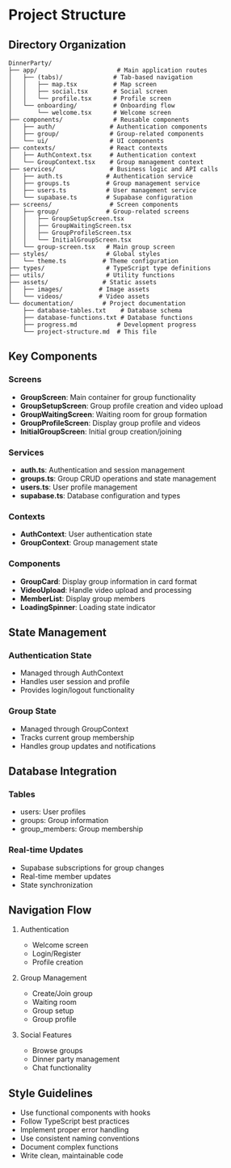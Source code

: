 # Project Structure

## Directory Organization

```
DinnerParty/
├── app/                      # Main application routes
│   ├── (tabs)/              # Tab-based navigation
│   │   ├── map.tsx          # Map screen
│   │   ├── social.tsx       # Social screen
│   │   └── profile.tsx      # Profile screen
│   └── onboarding/          # Onboarding flow
│       └── welcome.tsx      # Welcome screen
├── components/              # Reusable components
│   ├── auth/               # Authentication components
│   ├── group/              # Group-related components
│   └── ui/                 # UI components
├── contexts/               # React contexts
│   ├── AuthContext.tsx     # Authentication context
│   └── GroupContext.tsx    # Group management context
├── services/               # Business logic and API calls
│   ├── auth.ts            # Authentication service
│   ├── groups.ts          # Group management service
│   ├── users.ts           # User management service
│   └── supabase.ts        # Supabase configuration
├── screens/                # Screen components
│   ├── group/             # Group-related screens
│   │   ├── GroupSetupScreen.tsx
│   │   ├── GroupWaitingScreen.tsx
│   │   ├── GroupProfileScreen.tsx
│   │   └── InitialGroupScreen.tsx
│   └── group-screen.tsx   # Main group screen
├── styles/                # Global styles
│   └── theme.ts          # Theme configuration
├── types/                 # TypeScript type definitions
├── utils/                 # Utility functions
├── assets/               # Static assets
│   ├── images/          # Image assets
│   └── videos/          # Video assets
└── documentation/        # Project documentation
    ├── database-tables.txt    # Database schema
    ├── database-functions.txt # Database functions
    ├── progress.md           # Development progress
    └── project-structure.md  # This file

```

## Key Components

### Screens
- **GroupScreen**: Main container for group functionality
- **GroupSetupScreen**: Group profile creation and video upload
- **GroupWaitingScreen**: Waiting room for group formation
- **GroupProfileScreen**: Display group profile and videos
- **InitialGroupScreen**: Initial group creation/joining

### Services
- **auth.ts**: Authentication and session management
- **groups.ts**: Group CRUD operations and state management
- **users.ts**: User profile management
- **supabase.ts**: Database configuration and types

### Contexts
- **AuthContext**: User authentication state
- **GroupContext**: Group management state

### Components
- **GroupCard**: Display group information in card format
- **VideoUpload**: Handle video upload and processing
- **MemberList**: Display group members
- **LoadingSpinner**: Loading state indicator

## State Management

### Authentication State
- Managed through AuthContext
- Handles user session and profile
- Provides login/logout functionality

### Group State
- Managed through GroupContext
- Tracks current group membership
- Handles group updates and notifications

## Database Integration

### Tables
- users: User profiles
- groups: Group information
- group_members: Group membership

### Real-time Updates
- Supabase subscriptions for group changes
- Real-time member updates
- State synchronization

## Navigation Flow

1. Authentication
   - Welcome screen
   - Login/Register
   - Profile creation

2. Group Management
   - Create/Join group
   - Waiting room
   - Group setup
   - Group profile

3. Social Features
   - Browse groups
   - Dinner party management
   - Chat functionality

## Style Guidelines

- Use functional components with hooks
- Follow TypeScript best practices
- Implement proper error handling
- Use consistent naming conventions
- Document complex functions
- Write clean, maintainable code